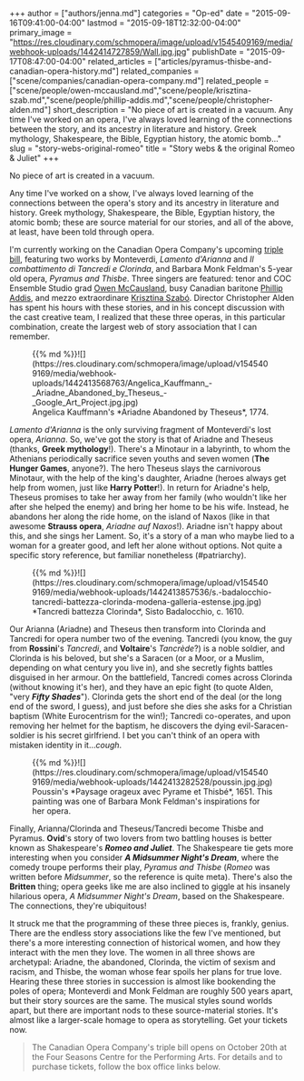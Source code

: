 +++
author = ["authors/jenna.md"]
categories = "Op-ed"
date = "2015-09-16T09:41:00-04:00"
lastmod = "2015-09-18T12:32:00-04:00"
primary_image = "https://res.cloudinary.com/schmopera/image/upload/v1545409169/media/webhook-uploads/1442414727859/Wall.jpg.jpg"
publishDate = "2015-09-17T08:47:00-04:00"
related_articles = ["articles/pyramus-thisbe-and-canadian-opera-history.md"]
related_companies = ["scene/companies/canadian-opera-company.md"]
related_people = ["scene/people/owen-mccausland.md","scene/people/krisztina-szab.md","scene/people/phillip-addis.md","scene/people/christopher-alden.md"]
short_description = "No piece of art is created in a vacuum. Any time I&#039;ve worked on an opera, I&#039;ve always loved learning of the connections between the story, and its ancestry in literature and history. Greek mythology, Shakespeare, the Bible, Egyptian history, the atomic bomb..."
slug = "story-webs-original-romeo"
title = "Story webs &amp; the original Romeo &amp; Juliet"
+++

No piece of art is created in a vacuum. 

Any time I've worked on a show, I've always loved learning of the connections between the opera's story and its ancestry in literature and history. Greek mythology, Shakespeare, the Bible, Egyptian history, the atomic bomb; these are source material for our stories, and all of the above, at least, have been told through opera.

I'm currently working on the Canadian Opera Company's upcoming [triple bill](http://www.coc.ca/PerformancesAndTickets/1516Season/PyramusandThisbe.aspx), featuring two works by Monteverdi, *Lamento d'Arianna* and *Il combattimento di Tancredi e Clorinda*, and Barbara Monk Feldman's 5-year old opera, *Pyramus and Thisbe*. Three singers are featured: tenor and COC Ensemble Studio grad [Owen McCausland](/scene/people/owen-mccausland/), busy Canadian baritone [Phillip Addis](/scene/people/phillip-addis/), and mezzo extraordinare [Krisztina Szabó](/scene/people/krisztina-szabo/). Director Christopher Alden has spent his hours with these stories, and in his concept discussion with the cast creative team, I realized that these three operas, in this particular combination, create the largest web of story association that I can remember.

<figure data-type="image">{{% md %}}![](https://res.cloudinary.com/schmopera/image/upload/v1545409169/media/webhook-uploads/1442413568763/Angelica_Kauffmann_-_Ariadne_Abandoned_by_Theseus_-_Google_Art_Project.jpg.jpg)
<figcaption>Angelica Kauffmann's *Ariadne Abandoned by Theseus*, 1774.</figcaption>
</figure>

*Lamento d'Arianna* is the only surviving fragment of Monteverdi's lost opera, *Arianna*. So, we've got the story is that of Ariadne and Theseus (thanks, **Greek mythology**!). There's a Minotaur in a labyrinth, to whom the Athenians periodically sacrifice seven youths and seven women (**The Hunger Games**, anyone?). The hero Theseus slays the carnivorous Minotaur, with the help of the king's daughter, Ariadne (heroes always get help from women, just like **Harry Potter**!). In return for Ariadne's help, Theseus promises to take her away from her family (who wouldn't like her after she helped the enemy) and bring her home to be his wife. Instead, he abandons her along the ride home, on the island of Naxos (like in that awesome **Strauss opera**, *Ariadne auf Naxos*!). Ariadne isn't happy about this, and she sings her Lament. So, it's a story of a man who maybe lied to a woman for a greater good, and left her alone without options. Not quite a specific story reference, but familiar nonetheless (#patriarchy).

<figure data-type="image">{{% md %}}![](https://res.cloudinary.com/schmopera/image/upload/v1545409169/media/webhook-uploads/1442413857536/s.-badalocchio-tancredi-battezza-clorinda-modena-galleria-estense.jpg.jpg)
<figcaption>*Tancredi battezza Clorinda*, Sisto Badalocchio, c. 1610.</figcaption>
</figure>

Our Arianna (Ariadne) and Theseus then transform into Clorinda and Tancredi for opera number two of the evening. Tancredi (you know, the guy from **Rossini**'s *Tancredi*, and **Voltaire**'s *Tancrède*?) is a noble soldier, and Clorinda is his beloved, but she's a Saracen (or a Moor, or a Muslim, depending on what century you live in), and she secretly fights battles disguised in her armour. On the battlefield, Tancredi comes across Clorinda (without knowing it's her), and they have an epic fight (to quote Alden, "very ***Fifty Shades***"). Clorinda gets the short end of the deal (or the long end of the sword, I guess), and just before she dies she asks for a Christian baptism (White Eurocentrism for the win!); Tancredi co-operates, and upon removing her helmet for the baptism, he discovers the dying evil-Saracen-soldier is his secret girlfriend. I bet you can't think of an opera with mistaken identity in it...*cough*.

<figure data-type="image">{{% md %}}![](https://res.cloudinary.com/schmopera/image/upload/v1545409169/media/webhook-uploads/1442413282528/poussin.jpg.jpg)
<figcaption> Poussin's *Paysage orageux avec Pyrame et Thisbé*, 1651. This painting was one of Barbara Monk Feldman's inspirations for her opera.</figcaption> 
</figure>

Finally, Arianna/Clorinda and Theseus/Tancredi become Thisbe and Pyramus. **Ovid**'s story of two lovers from two battling houses is better known as Shakespeare's ***Romeo and Juliet***. The Shakespeare tie gets more interesting when you consider ***A Midsummer Night's Dream***, where the comedy troupe performs their play, *Pyramus and Thisbe* (*Romeo* was written before *Midsummer*, so the reference is quite meta). There's also the **Britten** thing; opera geeks like me are also inclined to giggle at his insanely hilarious opera, *A Midsummer Night's Dream*, based on the Shakespeare. The  connections, they're ubiquitous!

It struck me that the programming of these three pieces is, frankly, genius. There are the endless story associations like the few I've mentioned, but there's a more interesting connection of historical women, and how they interact with the men they love. The women in all three shows are archetypal: Ariadne, the abandoned, Clorinda, the victim of sexism and racism, and Thisbe, the woman whose fear spoils her plans for true love. Hearing these three stories in succession is almost like bookending the poles of opera; Monteverdi and Monk Feldman are roughly 500 years apart, but their story sources are the same. The musical styles sound worlds apart, but there are important nods to these source-material stories. It's almost like a larger-scale homage to opera as storytelling. Get your tickets now.

>The Canadian Opera Company's triple bill opens on October 20th at the Four Seasons Centre for the Performing Arts. For details and to purchase tickets, follow the box office links below.

